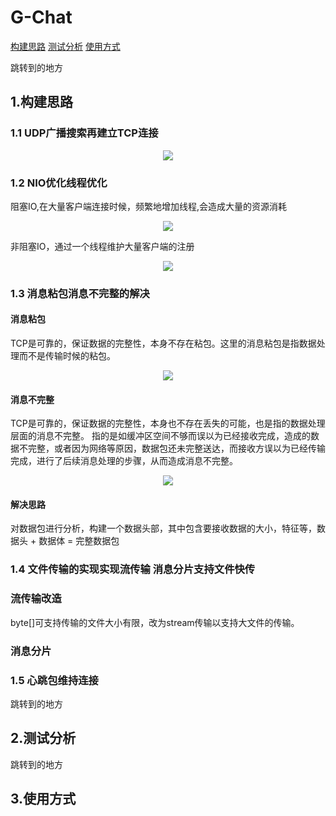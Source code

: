 # G-Chat

[构建思路](#jump1)
[测试分析](#jump2)
[使用方式](#jump3)


<span id="jump1">跳转到的地方</span>

## 1.构建思路
### 1.1 UDP广播搜索再建立TCP连接

<div align="center">
<img src=https://raw.githubusercontent.com/GZK0329/picture_store/master/UDPSearch.png />
</div>

### 1.2 NIO优化线程优化

阻塞IO,在大量客户端连接时候，频繁地增加线程,会造成大量的资源消耗
<div align="center">
<img src=https://raw.githubusercontent.com/GZK0329/picture_store/master/NIO%E4%BC%98%E5%8C%96%E5%89%8D.png />
</div>

非阻塞IO，通过一个线程维护大量客户端的注册
<div align="center">
<img src=https://raw.githubusercontent.com/GZK0329/picture_store/master/NIO%E4%BC%98%E5%8C%96%E5%90%8E.png />
</div>

### 1.3 消息粘包消息不完整的解决
#### 消息粘包
TCP是可靠的，保证数据的完整性，本身不存在粘包。这里的消息粘包是指数据处理而不是传输时候的粘包。

<div align="center">
<img src=https://raw.githubusercontent.com/GZK0329/picture_store/master/%E6%95%B0%E6%8D%AE%E6%8E%A5%E6%94%B6.png />
</div>

#### 消息不完整
TCP是可靠的，保证数据的完整性，本身也不存在丢失的可能，也是指的数据处理层面的消息不完整。
指的是如缓冲区空间不够而误以为已经接收完成，造成的数据不完整，或者因为网络等原因，数据包还未完整送达，而接收方误以为已经传输完成，进行了后续消息处理的步骤，从而造成消息不完整。

<div align="center">
<img src=https://raw.githubusercontent.com/GZK0329/picture_store/master/%E6%B6%88%E6%81%AF%E4%B8%8D%E5%AE%8C%E6%95%B4.png />
</div>

#### 解决思路
对数据包进行分析，构建一个数据头部，其中包含要接收数据的大小，特征等，数据头 + 数据体 = 完整数据包

### 1.4 文件传输的实现实现流传输 消息分片支持文件快传
### 流传输改造
byte[]可支持传输的文件大小有限，改为stream传输以支持大文件的传输。
### 消息分片


### 1.5 心跳包维持连接

<span id="jump2">跳转到的地方</span>
## 2.测试分析

<span id="jump3">跳转到的地方</span>
## 3.使用方式
